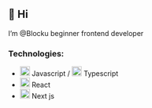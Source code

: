## 👋 Hi 
I’m @Blocku beginner frontend developer

### Technologies:
-  <img src="https://github.com/user-attachments/assets/edc875a5-690c-46d6-b1c9-e44b5b198bb6" width="20" height="20"> Javascript / <img src="https://github.com/user-attachments/assets/3ef5b9a2-8a7c-4942-862f-0b7b080e12a8" width="20" height="20"> Typescript
-  <img src="https://github.com/user-attachments/assets/94d0b3b6-bbbb-42fe-8285-d6dbed99f582" width="20" height="20"> React
-  <img src="https://github.com/user-attachments/assets/9f700d96-e34f-4851-a6f8-0d58ece3a4a7" width="20" height="20"> Next js

